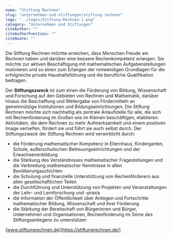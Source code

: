 ```yaml
---
name: "Stiftung Rechnen"
slug: "unternehmen-und-stiftungen/stiftung-rechnen"
logo: "../logos/Stiftung-Rechnen-1.png"
category: "Unternehmen und Stiftungen"
citeAuthor: ""
citeAuthorFunction: ""
citeQuote: ""
---
```


Die Stiftung Rechnen möchte erreichen, dass Menschen Freude am Rechnen haben und darüber eine bessere Rechenkompetenz erlangen. Sie möchte zur aktiven Beschäftigung mit mathematischen Aufgabenstellungen motivieren und so einen zum Erlangen der notwendigen Grundlagen für die erfolgreiche private Haushaltsführung und die berufliche Qualifikation beitragen.

Der **Stiftungszweck** ist zum einen die Förderung von Bildung, Wissenschaft und Forschung auf den Gebieten von Rechnen und Mathematik, darüber hinaus die Beschaffung und Weitergabe von Fördermitteln an gemeinnützige Institutionen und Bildungseinrichtungen. Die Stiftung Rechnen möchte sich nachhaltig als zentrale Anlaufstelle für alle, die sich mit Rechenförderung im Großen wie im Kleinen beschäftigen, etablieren. Aktivitäten, die dem Rechnen zu mehr Aufmerksamkeit und einem positiven Image verhelfen, fördert sie und führt sie auch selbst durch. Der Stiftungszweck der Stiftung Rechnen wird verwirklicht durch:

- die Förderung mathematischer Kompetenz in Elternhaus, Kindergarten, Schule, außerschulischen Betreuungseinrich­tungen und der Erwachsenenbildung
- die Stärkung des Verständnisses mathematischer Frage­stellungen und die Verbreitung mathematischer Kenntnisse in allen Bevölkerungsschichten
- die Schulung und finanzielle Unterstützung von Rechenförderern aus allen gesellschaftlichen Teilen
- die Durchführung und Unterstützung von Projekten und Veranstaltungen der Lehr- und Lernforschung und -praxis
- die Information der Öffentlichkeit über Anliegen und Fortschritte mathematischer Bildung, Wissenschaft und ihrer Förderung
- die Stärkung der Bereitschaft von Bürgerinnen und Bürger, Unternehmen und Organisationen, Rechenförderung im Sinne des Stiftungsanliegens zu unterstützen

[www.stiftungrechnen.de](https://stiftungrechnen.de/)
